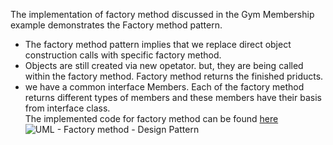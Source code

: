 The implementation of factory method discussed in the Gym Membership example demonstrates the Factory method pattern. <br>
* The factory method pattern implies that we replace direct object construction calls with specific factory method. <br>
* Objects are still created via new opetator. but, they are being called within the factory method. Factory method returns the finished priducts.
* we have a common interface Members. Each of the factory method returns different types of members and these members have their basis from interface class. <br>
The implemented code for factory method can be found [here](factory.rb)
![UML - Factory method - Design Pattern](factory.jpg "UML - Factory method - Design Pattern")